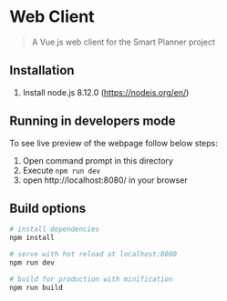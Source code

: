 # Web Client

> A Vue.js web client for the Smart Planner project

## Installation
1. Install node.js 8.12.0 (https://nodejs.org/en/)

## Running in developers mode
To see live preview of the webpage follow below steps:
1. Open command prompt in this directory
2. Execute `npm run dev`
3. open http://localhost:8080/ in your browser

## Build options

``` bash
# install dependencies
npm install

# serve with hot reload at localhost:8080
npm run dev

# build for production with minification
npm run build
```

